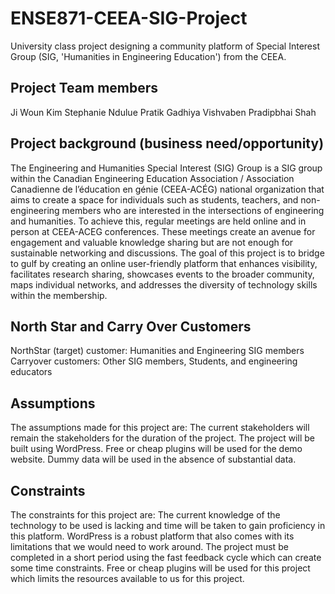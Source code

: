# ENSE871-CEEA-SIG-Project
University class project designing a community platform of Special Interest Group (SIG, 'Humanities in Engineering Education') from the CEEA.

## Project Team members
Ji Woun Kim
Stephanie Ndulue
Pratik Gadhiya
Vishvaben Pradipbhai Shah

## Project background (business need/opportunity)
The Engineering and Humanities Special Interest (SIG) Group is a SIG group within the Canadian Engineering Education Association / Association Canadienne de l’éducation en génie (CEEA-ACÉG) national organization that aims to create a space for individuals such as students, teachers, and non-engineering members who are interested in the intersections of engineering and humanities.  To achieve this, regular meetings are held online and in person at CEEA-ACEG conferences. These meetings create an avenue for engagement and valuable knowledge sharing but are not enough for sustainable networking and discussions. 
The goal of this project is to bridge to gulf by creating an online user-friendly platform that enhances visibility, facilitates research sharing, showcases events to the broader community, maps individual networks, and addresses the diversity of technology skills within the membership.


## North Star and Carry Over Customers
NorthStar (target) customer: Humanities and Engineering SIG members
Carryover customers: Other SIG members, Students, and engineering educators

## Assumptions
The assumptions made for this project are:
The current stakeholders will remain the stakeholders for the duration of the project.
The project will be built using WordPress.
Free or cheap plugins will be used for the demo website.
Dummy data will be used in the absence of substantial data.

## Constraints
The constraints for this project are:
The current knowledge of the technology to be used is lacking and time will be taken to gain proficiency in this platform.
WordPress is a robust platform that also comes with its limitations that we would need to work around.
The project must be completed in a short period using the fast feedback cycle which can create some time constraints.
Free or cheap plugins will be used for this project which limits the resources available to us for this project.
